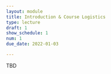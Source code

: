 ```yaml
---
layout: module
title: Introduction & Course Logistics
type: lecture
draft: 1
show_schedule: 1
num: 1
due_date: 2022-01-03

---
```


TBD